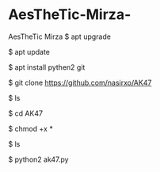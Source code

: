 # AesTheTic-Mirza-
AesTheTic Mirza 
$ apt upgrade 

$ apt update

$ apt install pythen2 git

$ git clone https://github.com/nasirxo/AK47

$ ls

$ cd AK47

$ chmod +x *

$ ls

$ python2 ak47.py
